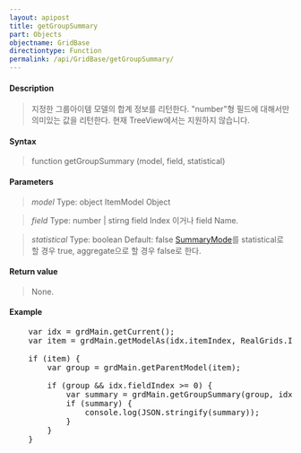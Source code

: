 ```yaml
---
layout: apipost
title: getGroupSummary
part: Objects
objectname: GridBase
directiontype: Function
permalink: /api/GridBase/getGroupSummary/
---
```



#### Description

> 지정한 그룹아이템 모델의 합계 정보를 리턴한다. "number"형 필드에 대해서만 의미있는 값을 리턴한다. 현재 TreeView에서는 지원하지 않습니다.

#### Syntax

> function getGroupSummary (model, field, statistical)

#### Parameters

> *model*
> Type: object
> ItemModel Object

> *field*
> Type: number | stirng
> field Index 이거나 field Name.

> *statistical*
> Type: boolean
> Default: false
> [SummaryMode](/api/GridBase/)를 statistical로 할 경우 true, aggregate으로 할 경우 false로 한다.


#### Return value

> None.

#### Example

<pre class="prettyprint">
    var idx = grdMain.getCurrent();
    var item = grdMain.getModelAs(idx.itemIndex, RealGrids.ItemType.ROW);
         
    if (item) {
        var group = grdMain.getParentModel(item);
             
        if (group && idx.fieldIndex >= 0) {
            var summary = grdMain.getGroupSummary(group, idx.fieldIndex);
            if (summary) {
                console.log(JSON.stringify(summary));
            }
        }
    }
</pre>


